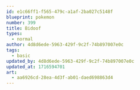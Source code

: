 ```yaml
---
id: e1c66ff1-f565-479c-a1af-2ba027c5148f
blueprint: pokemon
number: 399
title: Bidoof
types:
  - normal
author: 4d8d6ede-5963-429f-9c2f-74b897007e0c
tags:
  - basic
updated_by: 4d8d6ede-5963-429f-9c2f-74b897007e0c
updated_at: 1716594701
art:
  - aa6926cd-28ea-4d3f-ab01-daed698863d4
---
```

